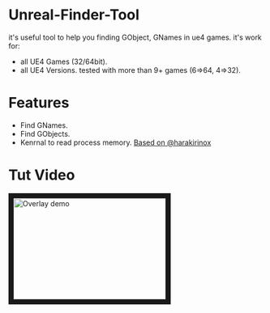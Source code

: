 # Unreal-Finder-Tool
it's useful tool to help you finding GObject, GNames in ue4 games.
it's work for:
  - all UE4 Games (32/64bit).
  - all UE4 Versions.
tested with more than 9+ games (6=>64, 4=>32).

# Features
* Find GNames.
* Find GObjects.
* Kenrnal to read process memory. [Based on @harakirinox](https://www.unknowncheats.me/forum/anti-cheat-bypass/312791-bypaph-process-hackers-bypass-read-write-process-virtual-memory-kernel-mem.html)

# Tut Video
<a href="https://www.youtube.com/watch?v=mc9plMorAlQ" target="_blank"><img src="https://img.youtube.com/vi/mc9plMorAlQ/0.jpg" alt="Overlay demo" width="300" height="200" border="10" /></a>
